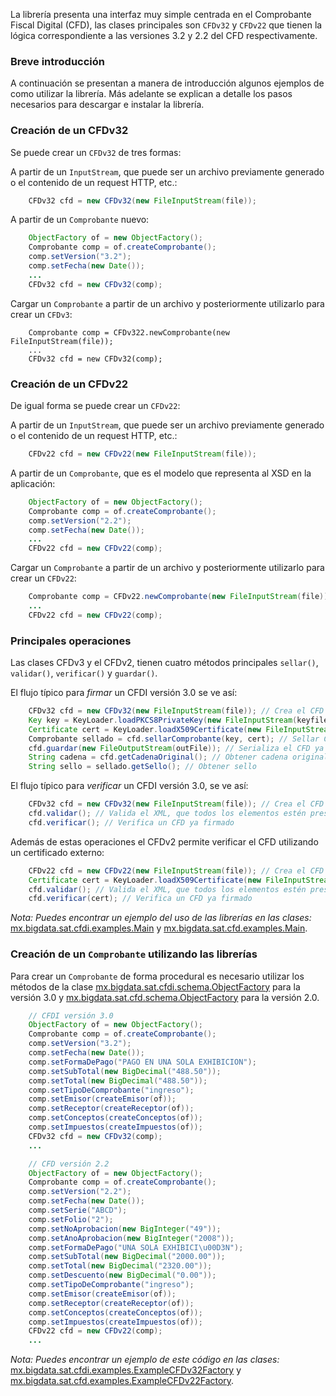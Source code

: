 La librería presenta una interfaz muy simple centrada en el Comprobante Fiscal Digital (CFD), las clases principales son `CFDv32` y `CFDv22` que tienen la lógica correspondiente a las versiones 3.2 y 2.2 del CFD respectivamente.

### Breve introducción

A continuación se presentan a manera de introducción algunos ejemplos de como utilizar la librería. Más adelante se explican a detalle los pasos necesarios para descargar e instalar la librería.

### Creación de un CFDv32

Se puede crear un `CFDv32` de tres formas:

A partir de un `InputStream`, que puede ser un archivo previamente  generado o el contenido de un request HTTP, etc.:
```java
    CFDv32 cfd = new CFDv32(new FileInputStream(file));
```
A partir de un `Comprobante` nuevo: 
```java
    ObjectFactory of = new ObjectFactory();
    Comprobante comp = of.createComprobante();
    comp.setVersion("3.2");
    comp.setFecha(new Date());
    ...
    CFDv32 cfd = new CFDv32(comp);
```
Cargar un `Comprobante` a partir de un archivo y posteriormente utilizarlo para crear un `CFDv3`: 
```
    Comprobante comp = CFDv322.newComprobante(new FileInputStream(file));
    ...
    CFDv32 cfd = new CFDv32(comp);
```

### Creación de un CFDv22

De igual forma se puede crear un `CFDv22`:

A partir de un `InputStream`, que puede ser un archivo previamente  generado o el contenido de un request HTTP, etc.:
```java
    CFDv22 cfd = new CFDv22(new FileInputStream(file));
```
A partir de un `Comprobante`, que es el modelo que representa al XSD en la aplicación: 
```java
    ObjectFactory of = new ObjectFactory();
    Comprobante comp = of.createComprobante();
    comp.setVersion("2.2");
    comp.setFecha(new Date());
    ...
    CFDv22 cfd = new CFDv22(comp);
```
Cargar un `Comprobante` a partir de un archivo y posteriormente utilizarlo para crear un `CFDv22`: 
```java
    Comprobante comp = CFDv22.newComprobante(new FileInputStream(file));
    ...
    CFDv22 cfd = new CFDv22(comp);
```

### Principales operaciones

Las clases CFDv3 y el CFDv2, tienen cuatro métodos principales `sellar()`, `validar()`,  `verificar()` y `guardar()`.

El flujo típico para _firmar_ un CFDI versión 3.0 se ve así:
```java
    CFDv32 cfd = new CFDv32(new FileInputStream(file)); // Crea el CFD a partir de un archivo
    Key key = KeyLoader.loadPKCS8PrivateKey(new FileInputStream(keyfile),  password); // Carga la llave privada
    Certificate cert = KeyLoader.loadX509Certificate(new FileInputStream(certFile)); // Carga el certificado
    Comprobante sellado = cfd.sellarComprobante(key, cert); // Sellar CFD y obtener un Comprobante sellado
    cfd.guardar(new FileOutputStream(outFile)); // Serializa el CFD ya firmado
    String cadena = cfd.getCadenaOriginal(); // Obtener cadena original
    String sello = sellado.getSello(); // Obtener sello
```

El flujo típico para _verificar_ un CFDI versión 3.0, se ve así:

```java
    CFDv32 cfd = new CFDv32(new FileInputStream(file)); // Crea el CFD a partir de un archivo
    cfd.validar(); // Valida el XML, que todos los elementos estén presentes
    cfd.verificar(); // Verifica un CFD ya firmado
```

Además de estas operaciones el CFDv2 permite verificar el CFD utilizando un certificado externo:

```java
    CFDv22 cfd = new CFDv22(new FileInputStream(file)); // Crea el CFD a partir de un archivo
    Certificate cert = KeyLoader.loadX509Certificate(new FileInputStream(certFile)); // Carga el certificado
    cfd.validar(); // Valida el XML, que todos los elementos estén presentes
    cfd.verificar(cert); // Verifica un CFD ya firmado
```

_Nota:  Puedes encontrar un ejemplo del uso de las librerías en las clases:_ [mx.bigdata.sat.cfdi.examples.Main](https://github.com/bigdata-mx/factura-electronica/blob/master/src/main/java/mx/bigdata/sat/cfdi/examples/Main.java) y [mx.bigdata.sat.cfd.examples.Main](https://github.com/bigdata-mx/factura-electronica/blob/master/src/main/java/mx/bigdata/sat/cfd/examples/Main.java).
 
### Creación de un `Comprobante` utilizando las librerías

Para crear un `Comprobante` de forma procedural es necesario utilizar los métodos de la clase [mx.bigdata.sat.cfdi.schema.ObjectFactory](http://factura-electronica.googlecode.com/svn/javadoc/mx/bigdata/sat/cfdi/schema/ObjectFactory.html) para la versión 3.0 y [mx.bigdata.sat.cfd.schema.ObjectFactory](http://factura-electronica.googlecode.com/svn/javadoc/mx/bigdata/sat/cfd/schema/ObjectFactory.html) para la versión 2.0.

```java
    // CFDI versión 3.0
    ObjectFactory of = new ObjectFactory();
    Comprobante comp = of.createComprobante();
    comp.setVersion("3.2");
    comp.setFecha(new Date());
    comp.setFormaDePago("PAGO EN UNA SOLA EXHIBICION");
    comp.setSubTotal(new BigDecimal("488.50"));
    comp.setTotal(new BigDecimal("488.50"));
    comp.setTipoDeComprobante("ingreso");
    comp.setEmisor(createEmisor(of));
    comp.setReceptor(createReceptor(of));
    comp.setConceptos(createConceptos(of));
    comp.setImpuestos(createImpuestos(of));
    CFDv32 cfd = new CFDv32(comp); 
    ...
```

```java
    // CFD versión 2.2
    ObjectFactory of = new ObjectFactory();
    Comprobante comp = of.createComprobante();
    comp.setVersion("2.2");
    comp.setFecha(new Date());
    comp.setSerie("ABCD");
    comp.setFolio("2");
    comp.setNoAprobacion(new BigInteger("49"));
    comp.setAnoAprobacion(new BigInteger("2008"));
    comp.setFormaDePago("UNA SOLA EXHIBICI\u00D3N");
    comp.setSubTotal(new BigDecimal("2000.00"));
    comp.setTotal(new BigDecimal("2320.00"));
    comp.setDescuento(new BigDecimal("0.00"));
    comp.setTipoDeComprobante("ingreso");
    comp.setEmisor(createEmisor(of));
    comp.setReceptor(createReceptor(of));
    comp.setConceptos(createConceptos(of));
    comp.setImpuestos(createImpuestos(of));
    CFDv22 cfd = new CFDv22(comp); 
    ...
```

_Nota:  Puedes encontrar un ejemplo de este código en las clases:_ [mx.bigdata.sat.cfdi.examples.ExampleCFDv32Factory](https://github.com/bigdata-mx/factura-electronica/blob/master/src/main/java/mx/bigdata/sat/cfdi/examples/ExampleCFDv32Factory.java)  y [mx.bigdata.sat.cfd.examples.ExampleCFDv22Factory](https://github.com/bigdata-mx/factura-electronica/blob/master/src/main/java/mx/bigdata/sat/cfd/examples/ExampleCFDv22Factory.java).
